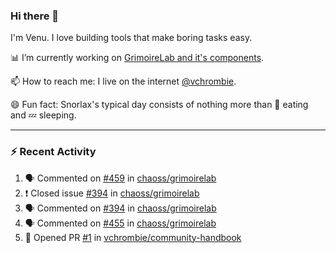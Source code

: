 ### Hi there 👋

I'm Venu. I love building tools that make boring tasks easy.

📊 I’m currently working on [GrimoireLab and it's components](https://chaoss.github.io/grimoirelab).

📫 How to reach me: I live on the internet [@vchrombie](https://www.google.co.in/search?q=vchrombie).

😄 Fun fact: Snorlax's typical day consists of nothing more than :doughnut: eating and :zzz: sleeping.

---

### :zap: Recent Activity

<!--START_SECTION:activity-->
1. 🗣 Commented on [#459](https://github.com/chaoss/grimoirelab/issues/459) in [chaoss/grimoirelab](https://github.com/chaoss/grimoirelab)
2. ❗️ Closed issue [#394](https://github.com/chaoss/grimoirelab/issues/394) in [chaoss/grimoirelab](https://github.com/chaoss/grimoirelab)
3. 🗣 Commented on [#394](https://github.com/chaoss/grimoirelab/issues/394) in [chaoss/grimoirelab](https://github.com/chaoss/grimoirelab)
4. 🗣 Commented on [#455](https://github.com/chaoss/grimoirelab/issues/455) in [chaoss/grimoirelab](https://github.com/chaoss/grimoirelab)
5. 💪 Opened PR [#1](https://github.com/vchrombie/community-handbook/pull/1) in [vchrombie/community-handbook](https://github.com/vchrombie/community-handbook)
<!--END_SECTION:activity-->

<!--
**vchrombie/vchrombie** is a ✨ _special_ ✨ repository because its `README.md` (this file) appears on your GitHub profile.

Here are some ideas to get you started:

- 🔭 I’m currently working on ...
- 🌱 I’m currently learning ...
- 👯 I’m looking to collaborate on ...
- 🤔 I’m looking for help with ...
- 💬 Ask me about ...
- 📫 How to reach me: ...
- 😄 Pronouns: ...
- ⚡ Fun fact: ...
-->
